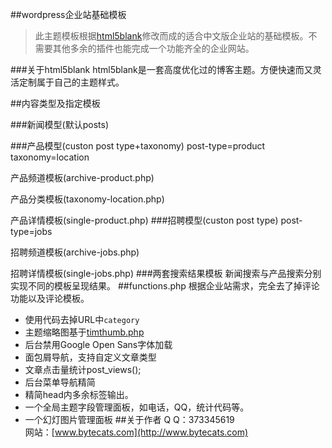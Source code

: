 ##wordpress企业站基础模板

>此主题模板根据[html5blank](https://github.com/toddmotto/html5blank)修改而成的适合中文版企业站的基础模板。不需要其他多余的插件也能完成一个功能齐全的企业网站。

###关于html5blank
html5blank是一套高度优化过的博客主题。方便快速而又灵活定制属于自己的主题样式。

##内容类型及指定模板

###新闻模型(默认posts) 

###产品模型(custon post type+taxonomy)
post-type=product <br />
taxonomy=location

产品频道模板(archive-product.php)

产品分类模板(taxonomy-location.php)

产品详情模板(single-product.php)
###招聘模型(custon post type)
post-type=jobs

招聘频道模板(archive-jobs.php)

招聘详情模板(single-jobs.php)
###两套搜索结果模板
新闻搜索与产品搜索分别实现不同的模板呈现结果。
##functions.php
根据企业站需求，完全去了掉评论功能以及评论模板。

- 使用代码去掉URL中`category`
- 主题缩略图基于[timthumb.php](http://www.binarymoon.co.uk/projects/timthumb/)
- 后台禁用Google Open Sans字体加载
- 面包屑导航，支持自定义文章类型
- 文章点击量统计post_views();
- 后台菜单导航精简
- 精简head内多余标签输出。
- 一个全局主题字段管理面板，如电话，QQ，统计代码等。
- 一个幻灯图片管理面板
##关于作者
Q  Q：373345619 <br />
网站：[www.bytecats.com](http://www.bytecats.com)
